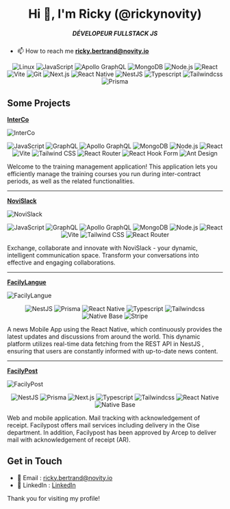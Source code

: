 <h1 align="center">Hi 👋, I'm Ricky (@rickynovity)</h1> 
<h5 align="center">DÉVELOPEUR FULLSTACK JS</h5>

- 📫 How to reach me **ricky.bertrand@novity.io**


<p align="center">
  <img alt='Linux' src='https://img.shields.io/badge/Linux-3776AB?style=for-the-badge&logo=linux&logoColor=white'/>
  <img alt='JavaScript' src='https://img.shields.io/badge/JavaScript-fff?style=for-the-badge&logo=javascript&logoColor=F7DF1E&color=151515'/>
  <img alt='Apollo GraphQL' src='https://img.shields.io/badge/Apollo%20GraphQL-fff?style=for-the-badge&logo=apollographql&logoColor=311C87&color=151515'/>
  <img alt='MongoDB' src='https://img.shields.io/badge/MongoDB-fff?style=for-the-badge&logo=mongodb&logoColor=47A248&color=151515'/>
  <img alt='Node.js' src='https://img.shields.io/badge/Node.js-fff?style=for-the-badge&logo=nodedotjs&logoColor=5FA04E&color=151515'/>
  <img alt='React' src='https://img.shields.io/badge/React-61dafb?style=for-the-badge&logo=react&logoColor=61dafb&color=20232a'/>
  <img alt='Vite' src='https://img.shields.io/badge/Vite-fff?style=for-the-badge&logo=vite&logoColor=646CFF&color=151515'/>
  <img alt='Git' src='https://img.shields.io/badge/git-%23F05033.svg?style=for-the-badge&logo=git&logoColor=white'/>
  <img alt='Next.js' src='https://img.shields.io/badge/Next.js-000?style=for-the-badge&logo=next.js&logoColor=FFF'/>
  <img alt='React Native' src='https://img.shields.io/badge/React_Native-20232a?style=for-the-badge&logo=react&logoColor=61dafb&color=20232a'/>
  <img alt='NestJS' src='https://img.shields.io/badge/Nestjs-ed2945?style=for-the-badge&logo=nestjs&logoColor=ed2945&color=151515'/>
  <img alt='Typescript' src='https://img.shields.io/badge/Typescript-fff?style=for-the-badge&logo=Typescript&logoColor=2137fc&color=151515'/>
  <img alt='Tailwindcss' src='https://img.shields.io/badge/Tailwindcss-0F172A?style=for-the-badge&logo=Tailwindcss&logoColor=61dafb&labelColor=0F172A&color=0F172A'/>
  <img alt='Prisma' src='https://img.shields.io/badge/Prisma-0F172A?style=for-the-badge&logo=prisma&logoColor=efefef&color=151515'/>
</p>

## Some Projects
**[InterCo](#)**
<p>
	<p>
		<img alt='InterCo' src='https://i.ibb.co/wdXzvcZ/interco.png'/>
    <p align="center">
    	<img alt='JavaScript' src='https://img.shields.io/badge/JavaScript-fff?logo=javascript&logoColor=fff&color=151515'/>
    	<img alt='GraphQL' src='https://img.shields.io/badge/GraphQL-fff?logo=graphql&logoColor=fff&color=151515'/>		
      <img alt='Apollo GraphQL' src='https://img.shields.io/badge/Apollo%20GraphQL-fff?logo=apollographql&logoColor=fff&color=151515'/>
      <img alt='MongoDB' src='https://img.shields.io/badge/MongoDB-fff?logo=mongodb&logoColor=fff&color=151515'/>
      <img alt='Node.js' src='https://img.shields.io/badge/Node.js-fff?logo=nodedotjs&logoColor=fff&color=151515'/>
      <img alt='React' src='https://img.shields.io/badge/React-fff?logo=react&logoColor=fff&color=151515'/>
      <img alt='Vite' src='https://img.shields.io/badge/Vite-fff?logo=vite&logoColor=fff&color=151515'/>
      <img alt='Tailwind CSS' src='https://img.shields.io/badge/Tailwind CSS-fff?logo=tailwindcss&logoColor=fff&color=151515'/>
      <img alt='React Router' src='https://img.shields.io/badge/React Router-fff?logo=reactrouter&logoColor=fff&color=151515'/>
      <img alt='React Hook Form' src='https://img.shields.io/badge/React Hook Form-fff?logo=reacthookform&logoColor=fff&color=151515'/>
      <img alt='Ant Design' src='https://img.shields.io/badge/Ant Design-fff?logo=antdesign&logoColor=fff&color=151515'/>
    </p>
		<p>
		  Welcome to the training management application! This application lets you efficiently manage the training courses you run during inter-contract periods, as well as the related functionalities.
		</p>
  
</p>
</p>

---

**[NoviSlack](#)**
<p>
	<p>
		<img alt='NoviSlack' src='https://i.ibb.co/JRR4tMQ/novislack.png'/>
    <p align="center">
    	<img alt='JavaScript' src='https://img.shields.io/badge/JavaScript-fff?logo=javascript&logoColor=fff&color=151515'/>
    	<img alt='GraphQL' src='https://img.shields.io/badge/GraphQL-fff?logo=graphql&logoColor=fff&color=151515'/>		
      <img alt='Apollo GraphQL' src='https://img.shields.io/badge/Apollo%20GraphQL-fff?logo=apollographql&logoColor=fff&color=151515'/>
      <img alt='MongoDB' src='https://img.shields.io/badge/MongoDB-fff?logo=mongodb&logoColor=fff&color=151515'/>
      <img alt='Node.js' src='https://img.shields.io/badge/Node.js-fff?logo=nodedotjs&logoColor=fff&color=151515'/>
      <img alt='React' src='https://img.shields.io/badge/React-fff?logo=react&logoColor=fff&color=151515'/>
      <img alt='Vite' src='https://img.shields.io/badge/Vite-fff?logo=vite&logoColor=fff&color=151515'/>
      <img alt='Tailwind CSS' src='https://img.shields.io/badge/Tailwind CSS-fff?logo=tailwindcss&logoColor=fff&color=151515'/>
      <img alt='React Router' src='https://img.shields.io/badge/React Router-fff?logo=reactrouter&logoColor=fff&color=151515'/>
    </p>
		<p>
		  Exchange, collaborate and innovate with NoviSlack - your dynamic, intelligent communication space. Transform your conversations into effective and engaging collaborations.
		</p>
  
</p>
</p>

---

**[FacilyLangue](#)**
<p>
	<p>
		<img alt='FacilyLangue' src='https://i.ibb.co/Nt6CPFt/project2.png'/>
		
<p align="center">
		  <img alt='NestJS' src='https://img.shields.io/badge/Nestjs-ed2945?logo=nestjs&logoColor=fff&labelColor=151515&color=151515'/>
		<img alt='Prisma' src='https://img.shields.io/badge/Prisma-0F172A?logo=prisma&logoColor=fff&labelColor=151515&color=151515'/>		
  <img alt='React Native' src='https://img.shields.io/badge/React_Native-fff?logo=react&logoColor=fff&color=151515'/>
  <img alt='Typescript' src='https://img.shields.io/badge/Typescript-fff?logo=Typescript&logoColor=fff&labelColor=151515&color=151515'/>
  <img alt='Tailwindcss' src='https://img.shields.io/badge/Tailwindcss-0F172A?logo=Tailwindcss&logoColor=fff&labelColor=0F172A&color=151515'/>
  <img alt='Native Base' src='https://img.shields.io/badge/NativeBase-090?color=151515'/>
   <img alt='Stripe' src='https://img.shields.io/badge/NativeBase-090?logo=stripe&logoColor=fff&color=151515'/>
</p>
		<p>
		A news Mobile App using the React Native, which continuously provides the latest updates and discussions from around the world.
	This dynamic platform utilizes real-time data fetching from the REST API in NestJS , ensuring that users are constantly informed with up-to-date news content.
		</p>
	</p>
</p>

---


**[FacilyPost](https://reco.facilypost.com)**
<p align="center">
	<p>
		<img alt='FacilyPost' src='https://i.ibb.co/KLWy4H7/project.png'/>
		<p>
		<p align="center">
		  <img alt='NestJS' src='https://img.shields.io/badge/Nestjs-ed2945?logo=nestjs&logoColor=fff&labelColor=151515&color=151515'/>
		<img alt='Prisma' src='https://img.shields.io/badge/Prisma-0F172A?logo=prisma&logoColor=fff&labelColor=151515&color=151515'/>		
  <img alt='Next.js' src='https://img.shields.io/badge/Next.js-000?logo=next.js&logoColor=FFF&color=151515'/>
  <img alt='Typescript' src='https://img.shields.io/badge/Typescript-fff?logo=Typescript&logoColor=fff&labelColor=151515&color=151515'/>
  <img alt='Tailwindcss' src='https://img.shields.io/badge/Tailwindcss-0F172A?logo=Tailwindcss&logoColor=fff&labelColor=0F172A&color=151515'/>
  <img alt='React Native' src='https://img.shields.io/badge/React_Native-fff?logo=react&logoColor=fff&color=151515'/>
  <img alt='Native Base' src='https://img.shields.io/badge/NativeBase-090?color=151515'/>
</p>
		Web and mobile application. Mail tracking with acknowledgement of receipt. Facilypost offers mail services including delivery in the Oise department. In addition, Facilypost has been approved by Arcep to deliver mail with acknowledgement of receipt (AR).
		</p>
	</p>
</p>

## Get in Touch

- 📧 Email : ricky.bertrand@novity.io
- 🔗 LinkedIn : [LinkedIn](https://www.linkedin.com/in/ricky-bertrand-ravoson-9847a5140/)

Thank you for visiting my profile!
